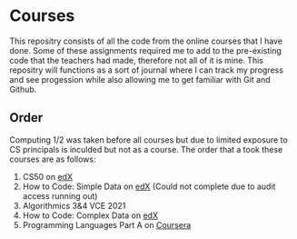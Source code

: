 # Courses
This repositry consists of all the code from the online courses that I have done.
Some of these assignments required me to add to the pre-existing code that the teachers had made, therefore not all of it is mine. 
This repositry will functions as a sort of journal where I can track my progress and see progession while also allowing me to get familiar with Git and Github. 
## Order
Computing 1/2 was taken before all courses but due to limited exposure to CS principals is inculded but not as a course.
The order that a took these courses are as follows:
1. CS50 on [edX](https://www.edx.org/course/cs50s-introduction-to-computer-science)
2. How to Code: Simple Data on [edX](https://www.edx.org/course/how-to-code-simple-data) (Could not complete due to audit access running out)
3. Algorithmics 3&4 VCE 2021
4. How to Code: Complex Data on [edX](https://www.edx.org/course/how-to-code-complex-data)
5. Programming Languages Part A on [Coursera](https://www.coursera.org/learn/programming-languages)
